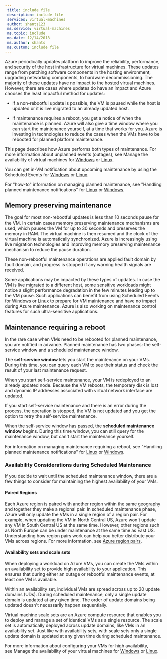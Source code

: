 ```yaml
---
 title: include file
 description: include file
 services: virtual-machines
 author: shants123
 ms.service: virtual-machines
 ms.topic: include
 ms.date: 12/14/2018
 ms.author: shants
 ms.custom: include file
---
```


Azure periodically updates platform to improve the reliability, performance, and security of the host infrastructure for virtual machines. These updates range from patching software components in the hosting environment, upgrading networking components, to hardware decommissioning. The majority of these updates have no impact to the hosted virtual machines. However, there are cases where updates do have an impact and Azure chooses the least impactful method for updates:

- If a non-rebootful update is possible, the VM is paused while the host is updated or it is live migrated to an already updated host.

- If maintenance requires a reboot, you get a notice of when the maintenance is planned. Azure will also give a time window where you can start the maintenance yourself, at a time that works for you. Azure is investing in technologies to reduce the cases when the VMs have to be rebooted for planned platform maintenance. 

This page describes how Azure performs both types of maintenance. For more information about unplanned events (outages), see Manage the availability of virtual machines for [Windows](../articles/virtual-machines/windows/manage-availability.md) or [Linux](../articles/virtual-machines/linux/manage-availability.md).

You can get in-VM notification about upcoming maintenance by using the Scheduled Events for [Windows](../articles/virtual-machines/windows/scheduled-events.md) or [Linux](../articles/virtual-machines/linux/scheduled-events.md).

For "how-to" information on managing planned maintenance, see "Handling planned maintenance notifications" for [Linux](../articles/virtual-machines/linux/maintenance-notifications.md) or [Windows](../articles/virtual-machines/windows/maintenance-notifications.md).

## Memory preserving maintenance

The goal for most non-rebootful updates is less than 10 seconds pause for the VM. In certain cases memory preserving maintenance mechanisms are used, which pauses the VM for up to 30 seconds and preserves the memory in RAM. The virtual machine is then resumed and the clock of the virtual machine is automatically synchronized. Azure is increasingly using live migration technologies and improving memory preserving maintenance mechanism to reduce the pause duration.

These non-rebootful maintenance operations are applied fault domain by fault domain, and progress is stopped if any warning health signals are received. 

Some applications may be impacted by these types of updates. In case the VM is live migrated to a different host, some sensitive workloads might notice a slight performance degradation in the few minutes leading up to the VM pause. Such applications can benefit from using Scheduled Events for [Windows](../articles/virtual-machines/windows/scheduled-events.md) or [Linux](../articles/virtual-machines/linux/scheduled-events.md) to prepare for VM maintenance and have no impact during Azure maintenance. Azure is also working on maintenance control features for such ultra-sensitive applications. 


## Maintenance requiring a reboot

In the rare case when VMs need to be rebooted for planned maintenance, you are notified in advance. Planned maintenance has two phases: the self-service window and a scheduled maintenance window.

The **self-service window** lets you start the maintenance on your VMs. During this time, you can query each VM to see their status and check the result of your last maintenance request.

When you start self-service maintenance, your VM is redeployed to an already updated node. Because the VM reboots, the temporary disk is lost and dynamic IP addresses associated with virtual network interface are updated.

If you start self-service maintenance and there is an error during the process, the operation is stopped, the VM is not updated and you get the option to retry the self-service maintenance. 

When the self-service window has passed, the **scheduled maintenance window** begins. During this time window, you can still query for the maintenance window, but can't start the maintenance yourself.

For information on managing maintenance requiring a reboot, see "Handling planned maintenance notifications" for [Linux](../articles/virtual-machines/linux/maintenance-notifications.md) or [Windows](../articles/virtual-machines/windows/maintenance-notifications.md). 

### Availability Considerations during Scheduled Maintenance 

If you decide to wait until the scheduled maintenance window, there are a few things to consider for maintaining the highest availability of your VMs. 

#### Paired Regions

Each Azure region is paired with another region within the same geography and together they make a regional pair. In scheduled maintenance phase, Azure will only update the VMs in a single region of a region pair. For example, when updating the VM in North Central US, Azure won't update any VM in South Central US at the same time. However, other regions such as North Europe can be under maintenance at the same time as East US. Understanding how region pairs work can help you better distribute your VMs across regions. For more information, see [Azure region pairs](https://docs.microsoft.com/azure/best-practices-availability-paired-regions).

#### Availability sets and scale sets

When deploying a workload on Azure VMs, you can create the VMs within an availability set to provide high availability to your application. This ensures that during either an outage or rebootful maintenance events, at least one VM is available.

Within an availability set, individual VMs are spread across up to 20 update domains (UDs). During scheduled maintenance, only a single update domain is updated at any given time. The order of update domains being updated doesn't necessarily happen sequentially. 

Virtual machine scale sets are an Azure compute resource that enables you to deploy and manage a set of identical VMs as a single resource. The scale set is automatically deployed across update domains, like VMs in an availability set. Just like with availability sets, with scale sets only a single update domain is updated at any given time during scheduled maintenance.

For more information about configuring your VMs for high availability, see Manage the availability of your virtual machines for [Windows](../articles/virtual-machines/windows/manage-availability.md) or [Linux](../articles/virtual-machines/linux/manage-availability.md).
